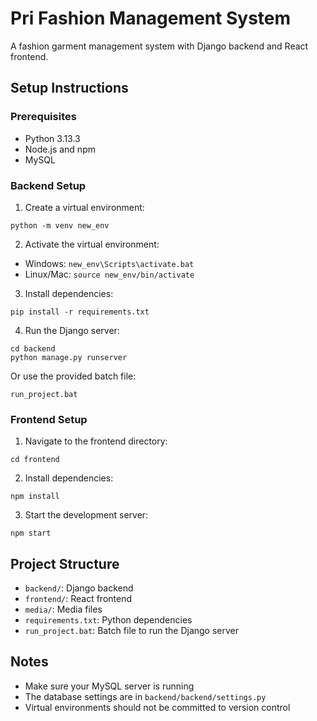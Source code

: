 # Pri Fashion Management System

A fashion garment management system with Django backend and React frontend.

## Setup Instructions

### Prerequisites
- Python 3.13.3
- Node.js and npm
- MySQL

### Backend Setup

1. Create a virtual environment:
```
python -m venv new_env
```

2. Activate the virtual environment:
- Windows: `new_env\Scripts\activate.bat`
- Linux/Mac: `source new_env/bin/activate`

3. Install dependencies:
```
pip install -r requirements.txt
```

4. Run the Django server:
```
cd backend
python manage.py runserver
```

Or use the provided batch file:
```
run_project.bat
```

### Frontend Setup

1. Navigate to the frontend directory:
```
cd frontend
```

2. Install dependencies:
```
npm install
```

3. Start the development server:
```
npm start
```

## Project Structure

- `backend/`: Django backend
- `frontend/`: React frontend
- `media/`: Media files
- `requirements.txt`: Python dependencies
- `run_project.bat`: Batch file to run the Django server

## Notes

- Make sure your MySQL server is running
- The database settings are in `backend/backend/settings.py`
- Virtual environments should not be committed to version control
